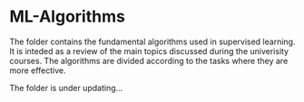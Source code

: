# ML-Algorithms
The folder contains the fundamental algorithms used in supervised learning. It is inteded as a review of the main topics discussed during the univerisity courses. The algorithms are divided according to the tasks where they are more effective. 

The folder is under updating...
